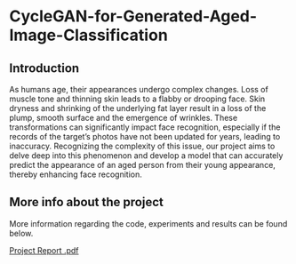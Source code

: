 # CycleGAN-for-Generated-Aged-Image-Classification
## Introduction
As humans age, their appearances undergo complex changes. Loss of muscle tone and thinning skin leads to a flabby or drooping face. Skin dryness and shrinking of the underlying fat layer result in a loss of the plump, smooth surface and the emergence of wrinkles. These transformations can significantly impact face recognition, especially if the records of the target’s photos have not been updated for years, leading to inaccuracy. Recognizing the complexity of this issue, our project aims to delve deep into this phenomenon and develop a model that can accurately predict the appearance of an aged person from their young appearance, thereby enhancing face recognition.

## More info about the project
More information regarding the code, experiments and results can be found below.


[Project Report .pdf](https://github.com/user-attachments/files/17658292/Project.Report.pdf)
